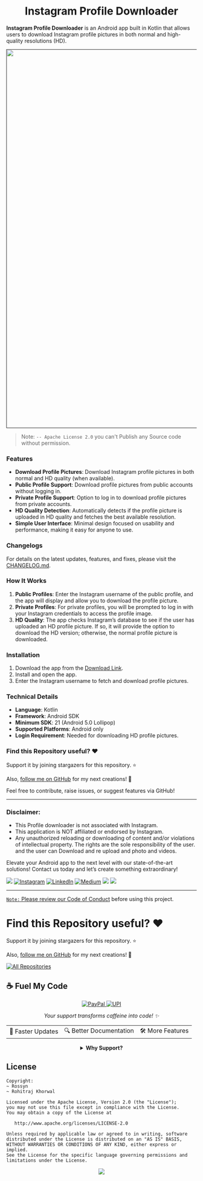 <h1 align="center">Instagram Profile Downloader</h1>

**Instagram Profile Downloader** is an Android app built in Kotlin that allows users to download Instagram profile pictures in both normal and high-quality resolutions (HD).



<p align="center">
    <a href="">
      <img src="https://repository-images.githubusercontent.com/860918851/ac218030-1a52-427c-be6d-e3184dcd76f9" width="1000" />
    </a>
  </p>

> Note: `-- Apache License 2.0` you can't Publish any Source code without permission.

### Features

- **Download Profile Pictures**: Download Instagram profile pictures in both normal and HD quality (when available).
- **Public Profile Support**: Download profile pictures from public accounts without logging in.
- **Private Profile Support**: Option to log in to download profile pictures from private accounts.
- **HD Quality Detection**: Automatically detects if the profile picture is uploaded in HD quality and fetches the best available resolution.
- **Simple User Interface**: Minimal design focused on usability and performance, making it easy for anyone to use.

### Changelogs

For details on the latest updates, features, and fixes, please visit the [CHANGELOG.md](CHANGELOG.md).


### How It Works

1. **Public Profiles**: Enter the Instagram username of the public profile, and the app will display and allow you to download the profile picture.
2. **Private Profiles**: For private profiles, you will be prompted to log in with your Instagram credentials to access the profile image.
3. **HD Quality**: The app checks Instagram’s database to see if the user has uploaded an HD profile picture. If so, it will provide the option to download the HD version; otherwise, the normal profile picture is downloaded.

### Installation

1. Download the app from the [Download Link](https://github.com/insta-downloader/Instagram-HD-Profile-Downloader/raw/refs/heads/main/hdprofile-1.0.0-debug.apk).
2. Install and open the app.
3. Enter the Instagram username to fetch and download profile pictures.

### Technical Details

- **Language**: Kotlin
- **Framework**: Android SDK
- **Minimum SDK**: 21 (Android 5.0 Lollipop)
- **Supported Platforms**: Android only
- **Login Requirement**: Needed for downloading HD profile pictures.

### Find this Repository useful? ❤️
Support it by joining stargazers for this repository. ⭐

Also, [follow me on GitHub](https://github.com/AndroidWithRossyn/) for my next creations! 🤩

Feel free to contribute, raise issues, or suggest features via GitHub!

---

### Disclaimer:
- This Profile downloader is not associated with Instagram.
- This application is NOT affiliated or endorsed by Instagram.
- Any unauthorized reloading or downloading of content and/or violations of intellectual property. The rights are the sole responsibility of the user. and the user can Download and re upload and photo and videos.



Elevate your Android app to the next level with our state-of-the-art solutions! Contact us today and let’s create something extraordinary!

<div align="start">
  
<a href="mailto:banrossyn@gmail.com"><img src="https://img.shields.io/badge/Gmail-EA4335.svg?logo=Gmail&logoColor=white"></a>
[![Instagram](https://img.shields.io/badge/Instagram-%23E4405F.svg?logo=Instagram&logoColor=white)](https://instagram.com/rohitraj.khorwal) [![LinkedIn](https://img.shields.io/badge/LinkedIn-%230077B5.svg?logo=linkedin&logoColor=white)](https://www.linkedin.com/in/rohitrajkhorwal/) [![Medium](https://img.shields.io/badge/Medium-12100E?logo=medium&logoColor=white)](https://medium.com/@rohitrajkhorwal) 
<a href="https://t.me/banrossyn" target="_blank"><img src="https://img.shields.io/badge/Telegram-26A5E4.svg?logo=Telegram&logoColor=white"></a>
<a href="https://wa.me/+919694260426/" target="_blank"><img src="https://img.shields.io/badge/WhatsApp-25D366.svg?logo=WhatsApp&logoColor=white">
</div>


---

`Note:` Please review our [Code of Conduct](./CODE_OF_CONDUCT.md) before using this project.
# Find this Repository useful? ❤️

Support it by joining stargazers for this repository. ⭐

Also, [follow me on GitHub](https://github.com/AndroidWithRossyn/) for my next creations! 🤩

<p align="left">
<a href="https://github.com/AndroidWithRossyn?tab=repositories&sort=stargazers"><img alt="All Repositories" title="All Repositories" src="https://custom-icon-badges.demolab.com/badge/-Click%20Here%20For%20All%20My%20Repos-1F222E?style=for-the-badge&logoColor=white&logo=repo"/></a>
  
</p>


## ☕ Fuel My Code

<div align="center">
  <a href="https://www.paypal.com/paypalme/banrossyn">
    <img src="https://img.shields.io/badge/Support_My_Work-00457C?style=for-the-badge&logo=paypal&logoColor=white" alt="PayPal"/>
  </a>
   <a href="https://github.com/AndroidWithRossyn/AndroidWithRossyn/blob/main/donate/upi_scan.jpg?raw=true">
    <img src="https://img.shields.io/badge/Support_via_UPI-4CAF50?style=for-the-badge&logo=google-pay&logoColor=white" alt="UPI"/>
  </a>
  <p><i>Your support transforms caffeine into code! ✨</i></p>
  
  <table>
    <tr>
      <td>🚀 Faster Updates</td>
      <td>🔍 Better Documentation</td>
      <td>🛠️ More Features</td>
    </tr>
  </table>
  
  <details>
    <summary><b>Why Support?</b></summary>
    <p>Every contribution helps me dedicate more time to creating high-quality open source Code. Your support directly translates to better software for everyone!</p>
  </details>
</div>



## License

```
Copyright: 
~ Rossyn
~ Rohitraj Khorwal

Licensed under the Apache License, Version 2.0 (the "License");
you may not use this file except in compliance with the License.
You may obtain a copy of the License at

   http://www.apache.org/licenses/LICENSE-2.0

Unless required by applicable law or agreed to in writing, software
distributed under the License is distributed on an "AS IS" BASIS,
WITHOUT WARRANTIES OR CONDITIONS OF ANY KIND, either express or implied.
See the License for the specific language governing permissions and
limitations under the License.
```

<p align="center">
  <img src="https://capsule-render.vercel.app/api?type=waving&color=gradient&height=60&section=footer"/>
</p>



